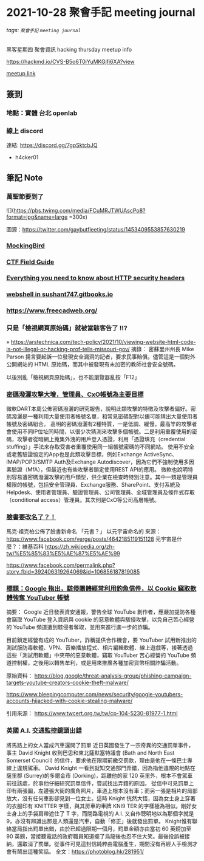 # 2021-10-28 聚會手記 meeting journal
###### tags: `聚會手記`  `meeting journal`


黑客星期四 聚會資訊
hacking thursday meetup info

https://hackmd.io/CVS-B5o6T0iYuMKGjfi6XA?view

[meetup link](https://www.meetup.com/hackingthursday/events/mswgqsyccnblc/?comment_table_id=518078487&comment_table_name=event_comment)

## 簽到
### 地點：實體 台北 openlab

### 線上 discord
連結: https://discord.gg/7gpSktcbJQ
* h4cker01

## 筆記 Note

### 萬聖節要到了
![](https://pbs.twimg.com/media/FCuMRJTWUAscPo8?format=jpg&name=large =300x)

圖源：https://twitter.com/gaybutfleeting/status/1453409553857630219

### [MockingBird](https://github.com/babysor/MockingBird)
### [CTF Field Guide](https://trailofbits.github.io/ctf/)
### [Everything you need to know about HTTP security headers](https://blog.appcanary.com/2017/http-security-headers.html)

### [webshell in sushant747.gitbooks.io](https://sushant747.gitbooks.io/total-oscp-guide/content/webshell.html)

### https://www.freecadweb.org/
### 只是「檢視網頁原始碼」就被當駭客告了 !!?
» https://arstechnica.com/tech-policy/2021/10/viewing-website-html-code-is-not-illegal-or-hacking-prof-tells-missouri-gov/
摘錄：
密蘇里州州長 Mike Parson 揚言要起訴一位發現安全漏洞的記者，要求民事賠償。儘管這是一個對外公開網站的  HTML 原始碼，而其中被發現有未加密的教師社會安全號碼。

以後別亂「檢視網頁原始碼」，也不能瀏覽器亂按「F12」
### [密碼潑灑攻擊大增，管理員、CxO帳號為主要目標](https://www.ithome.com.tw/news/147529)

微軟DART本周公佈密碼潑灑的研究報告，說明此類攻擊的特徵及攻擊者偏好。密碼潑灑是一種利用大量使用者帳號名單，和常見密碼配對以儘可能猜出大量使用者帳號及密碼組合。
高明的密碼潑灑有2種特質，一是低調、緩慢，最高竿的攻擊者會使用不同IP位址同時間，以很少次猜測來攻擊多個帳號。二是利用重覆使用的密碼，攻擊者從暗網上蒐集外洩的用戶登入憑證，利用「憑證填充（credential stuffing）」手法來存取受害者重覆使用同一組帳號密碼的不同網站。
使用不安全或老舊驗證協定的App也是此類攻擊目標，例如Exchange ActiveSync、IMAP/POP3/SMTP Auth及Exchange Autodiscover，因為它們不強制使用多因素驗證（MfA），但最近也有些攻擊者鎖定使用REST API的應用。
微軟也說明特別容易遭密碼潑灑攻擊的用戶類型，供企業在檢查時特別注意。其中一類是管理員權限的帳號，包括安全管理員、Exchange服務、SharePoint、支付系統及Helpdesk、使用者管理員、驗證管理員、公司管理員、全域管理員及條件式存取（conditional access）管理員。其次則是CxO等公司高層帳號。
### [臉書要改名了？！](https://www.facebook.com/permalink.php?story_fbid=392406319264069&id=106856187819085)
馬克·祖克柏公佈了臉書新命名
「元書？」
以元宇宙命名的
來源：
https://www.facebook.com/verge/posts/4642185119151128
元宇宙是什麼？：維基百科
https://zh.wikipedia.org/zh-tw/%E5%85%83%E5%AE%87%E5%AE%99

https://www.facebook.com/permalink.php?story_fbid=392406319264069&id=106856187819085

### [標題：Google 指出，駭侵團體經常利用釣魚信件，以 Cookie 竊取軟體強奪 YouTuber 帳號](https://www.facebook.com/netwargame/posts/4341094025939414)

摘要：
Google 近日發表資安通報，警告全球 YouTube 創作者，應嚴加提防各種會竊取 YouTube 登入資訊與 cookie 的惡意軟體與駭侵攻擊，以免自己苦心經營的 YouTube 頻道遭到駭侵者奪取，並用來進行進一步的詐騙。

目前鎖定經營有成的 YouTuber，詐稱提供合作機會，要 YouTuber 試用新推出的測試版防毒軟體、VPN、音樂播放程式、相片編輯軟體、線上遊戲等，接著透過這些「測試用軟體」中夾帶的惡意軟體，竊取 YouTuber 苦心經營的 YouTube 頻道控制權，之後用以轉售牟利，或是用來推廣各種加密貨幣相關詐騙活動。

原始資料：
https://blog.google/threat-analysis-group/phishing-campaign-targets-youtube-creators-cookie-theft-malware/

https://www.bleepingcomputer.com/news/security/google-youtubers-accounts-hijacked-with-cookie-stealing-malware/

引用來源：
https://www.twcert.org.tw/tw/cp-104-5230-81977-1.html

### 英國 A.I. 交通監控鏡頭出錯
將馬路上的女人當成汽車還開了罰單
近日英國發生了一宗奇異的交通罰單事件，事主 David Knight 收到巴思和東北薩默塞特議會 (Bath and North East Somerset Council) 的信件，要求他在限期前繳交罰款，理由是他在一條巴士專線上違規駕車。
David Knight 一看到就知交通部門弄錯，因為指他違規的地點在薩里郡 (Surrey)的多爾金市 (Dorking)，距離他的家 120 英里外，根本不會駕車前往該處，於事他仔細研究罰單信件，嘗試找出弄錯的原因。
從信中可見罰單上印有兩張圖，左邊張大街的廣角照片，車道上根本沒有車；而另一張是相片的局部放大，沒有任何車影卻見到一位女士。這時 Knight 恍然大悟，因為女士身上穿著的衣服印有 KNITTER 字樣，與其房車的車牌 KNI9 TER 的字樣極為相似。剛好女士身上的手袋肩帶遮住了 T 字，而閉路電視的 A.I. 又自作聰明地以為那個字就是 9，亦沒有辨識出那是人類還是汽車，自動「修正」後就發出罰單。
Knight惟有聯絡當局指出罰單出錯，由於已超過限期一個月，罰單金額亦由當初 60 英鎊加至 90 英鎊，當接聽電話的政府職員知道擺了烏龍後也忍不住大笑。最後投訴被接納，還取消了罰單。從事件可見這封信純粹由電腦產生，期間沒有再經人手檢測才會有鬧出這種笑話。
全文︰https://photoblog.hk/281951/